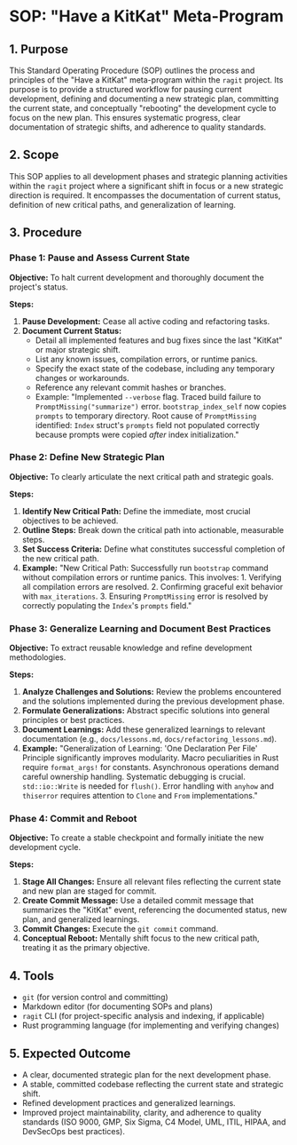 # SOP: "Have a KitKat" Meta-Program

## 1. Purpose
This Standard Operating Procedure (SOP) outlines the process and principles of the "Have a KitKat" meta-program within the `ragit` project. Its purpose is to provide a structured workflow for pausing current development, defining and documenting a new strategic plan, committing the current state, and conceptually "rebooting" the development cycle to focus on the new plan. This ensures systematic progress, clear documentation of strategic shifts, and adherence to quality standards.

## 2. Scope
This SOP applies to all development phases and strategic planning activities within the `ragit` project where a significant shift in focus or a new strategic direction is required. It encompasses the documentation of current status, definition of new critical paths, and generalization of learning.

## 3. Procedure

### Phase 1: Pause and Assess Current State
**Objective:** To halt current development and thoroughly document the project's status.

**Steps:**
1.  **Pause Development:** Cease all active coding and refactoring tasks.
2.  **Document Current Status:**
    *   Detail all implemented features and bug fixes since the last "KitKat" or major strategic shift.
    *   List any known issues, compilation errors, or runtime panics.
    *   Specify the exact state of the codebase, including any temporary changes or workarounds.
    *   Reference any relevant commit hashes or branches.
    *   Example: "Implemented `--verbose` flag. Traced build failure to `PromptMissing("summarize")` error. `bootstrap_index_self` now copies `prompts` to temporary directory. Root cause of `PromptMissing` identified: `Index` struct's `prompts` field not populated correctly because prompts were copied *after* index initialization."

### Phase 2: Define New Strategic Plan
**Objective:** To clearly articulate the next critical path and strategic goals.

**Steps:**
1.  **Identify New Critical Path:** Define the immediate, most crucial objectives to be achieved.
2.  **Outline Steps:** Break down the critical path into actionable, measurable steps.
3.  **Set Success Criteria:** Define what constitutes successful completion of the new critical path.
4.  **Example:** "New Critical Path: Successfully run `bootstrap` command without compilation errors or runtime panics. This involves: 1. Verifying all compilation errors are resolved. 2. Confirming graceful exit behavior with `max_iterations`. 3. Ensuring `PromptMissing` error is resolved by correctly populating the `Index`'s `prompts` field."

### Phase 3: Generalize Learning and Document Best Practices
**Objective:** To extract reusable knowledge and refine development methodologies.

**Steps:**
1.  **Analyze Challenges and Solutions:** Review the problems encountered and the solutions implemented during the previous development phase.
2.  **Formulate Generalizations:** Abstract specific solutions into general principles or best practices.
3.  **Document Learnings:** Add these generalized learnings to relevant documentation (e.g., `docs/lessons.md`, `docs/refactoring_lessons.md`).
4.  **Example:** "Generalization of Learning: 'One Declaration Per File' Principle significantly improves modularity. Macro peculiarities in Rust require `format_args!` for constants. Asynchronous operations demand careful ownership handling. Systematic debugging is crucial. `std::io::Write` is needed for `flush()`. Error handling with `anyhow` and `thiserror` requires attention to `Clone` and `From` implementations."

### Phase 4: Commit and Reboot
**Objective:** To create a stable checkpoint and formally initiate the new development cycle.

**Steps:**
1.  **Stage All Changes:** Ensure all relevant files reflecting the current state and new plan are staged for commit.
2.  **Create Commit Message:** Use a detailed commit message that summarizes the "KitKat" event, referencing the documented status, new plan, and generalized learnings.
3.  **Commit Changes:** Execute the `git commit` command.
4.  **Conceptual Reboot:** Mentally shift focus to the new critical path, treating it as the primary objective.

## 4. Tools
*   `git` (for version control and committing)
*   Markdown editor (for documenting SOPs and plans)
*   `ragit` CLI (for project-specific analysis and indexing, if applicable)
*   Rust programming language (for implementing and verifying changes)

## 5. Expected Outcome
*   A clear, documented strategic plan for the next development phase.
*   A stable, committed codebase reflecting the current state and strategic shift.
*   Refined development practices and generalized learnings.
*   Improved project maintainability, clarity, and adherence to quality standards (ISO 9000, GMP, Six Sigma, C4 Model, UML, ITIL, HIPAA, and DevSecOps best practices).
